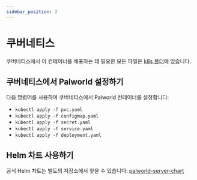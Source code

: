 ```yaml
---
sidebar_position: 2
---
```


# 쿠버네티스

쿠버네티스에서 이 컨테이너를 배포하는 데 필요한 모든 파일은 [k8s 폴더](https://github.com/thijsvanloef/palworld-server-docker/tree/main/k8s)에 있습니다.

## 쿠버네티스에서 Palworld 설정하기

다음 명령어를 사용하여 쿠버네티스에서 Palworld 컨테이너를 설정합니다:

- `kubectl apply -f pvc.yaml`
- `kubectl apply -f configmap.yaml`
- `kubectl apply -f secret.yaml`
- `kubectl apply -f service.yaml`
- `kubectl apply -f deployment.yaml`

## Helm 차트 사용하기

공식 Helm 차트는 별도의 저장소에서 찾을 수 있습니다: [palworld-server-chart](https://github.com/Twinki14/palworld-server-chart)
